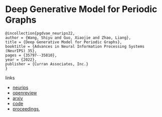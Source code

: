# Deep Generative Model for Periodic Graphs

```
@incollection{pgdvae_neurips22,
author = {Wang, Shiyu and Guo, Xiaojie and Zhao, Liang},
title = {Deep Generative Model for Periodic Graphs},
booktitle = {Advances in Neural Information Processing Systems (NeurIPS) 35},
pages = {35797--35810},
year = {2022},
publisher = {Curran Associates, Inc.}
}
```

links
- [neurips](https://nips.cc/Conferences/2022/Schedule?showEvent=54872)
- [openreview](https://openreview.net/forum?id=lgNGDjWRTo-)
- [arxiv](https://arxiv.org/abs/2201.11932)
- [code](https://github.com/shi-yu-wang/PGD-VAE)
- [proceedings](https://papers.nips.cc//paper_files/paper/2022/hash/e89e8f84626197942b36a82e524c2529-Abstract-Conference.html),
